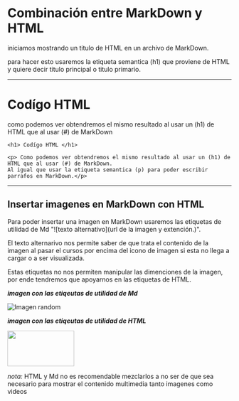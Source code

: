 # Combinación entre MarkDown y HTML
iniciamos mostrando un titulo de HTML en un archivo de MarkDown.

para hacer esto usaremos la etiqueta semantica (h1) que proviene de HTML y quiere decir titulo principal o titulo primario.

***
<h1> Codígo HTML </h1>

<p>
como podemos ver obtendremos el mismo resultado al usar un (h1) de HTML que al usar (#) de MarkDown
</p>

~~~
<h1> Codígo HTML </h1>

<p> Como podemos ver obtendremos el mismo resultado al usar un (h1) de HTML que al usar (#) de MarkDown. 
Al igual que usar la etiqueta semantica (p) para poder escribir parrafos en MarkDown.</p>

~~~

***
<h2>Insertar imagenes en MarkDown con HTML</h2>

Para poder insertar una imagen en MarkDown usaremos las etiquetas de utilidad de Md "![texto alternativo](url de la imagen y extención.)".

El texto alternarivo nos permite saber de que trata el contenido de la imagen al pasar el cursos por encima del icono de imagen si esta no llega a cargar o a ser visualizada.

Estas etiquetas no nos permiten manipular las dimenciones de la imagen, por ende tendremos que apoyarnos en las etiquetas de HTML.

***imagen con las etiqeutas de utilidad de Md***

![Imagen random](image-1.png)

***imagen con las etiqeutas de utilidad de HTML***

<img src="image-2.png" width="150px"  height="80px" />

*nota:* HTML y Md no es recomendable mezclarlos a no ser de que sea necesario para mostrar el contenido multimedia tanto imagenes como videos

